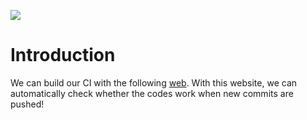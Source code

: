 ![](https://travis-ci.org/mengjutsai/python-ci.svg?branch=master)

# Introduction 

We can build our CI with the following [web](https://travis-ci.org/). With this website, we can automatically check whether the codes work when new commits are pushed!

